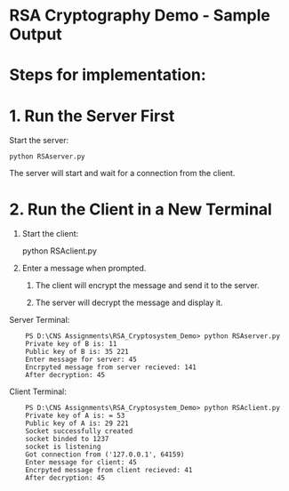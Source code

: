 # RSA Cryptography Demo - Sample Output

# Steps for implementation: 

# 1. Run the Server First

Start the server:

    python RSAserver.py

The server will start and wait for a connection from the client.

# 2. Run the Client in a New Terminal

1. Start the client:

    python RSAclient.py

2. Enter a message when prompted.

    1. The client will encrypt the message and send it to the server.

    2. The server will decrypt the message and display it.

Server Terminal:

        PS D:\CNS Assignments\RSA_Cryptosystem_Demo> python RSAserver.py
        Private key of B is: 11
        Public key of B is: 35 221
        Enter message for server: 45
        Encrpyted message from server recieved: 141
        After decryption: 45

Client Terminal:

        PS D:\CNS Assignments\RSA_Cryptosystem_Demo> python RSAclient.py
        Private key of A is: = 53
        Public key of A is: 29 221
        Socket successfully created
        socket binded to 1237
        socket is listening
        Got connection from ('127.0.0.1', 64159)
        Enter message for client: 45
        Encrpyted message from client recieved: 41
        After decryption: 45
